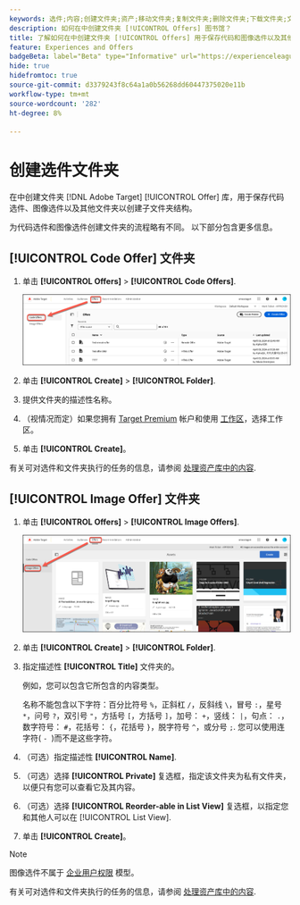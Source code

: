 ```yaml
---
keywords: 选件;内容;创建文件夹;资产;移动文件夹;复制文件夹;删除文件夹;下载文件夹;文件夹
description: 如何在中创建文件夹 [!UICONTROL Offers] 图书馆？
title: 了解如何在中创建文件夹 [!UICONTROL Offers] 用于保存代码和图像选件以及其他文件夹的库。
feature: Experiences and Offers
badgeBeta: label="Beta" type="Informative" url="https://experienceleague.adobe.com/docs/target/using/introduction/intro.html#beta newtab=true" tooltip=" [!DNL Adobe Target] 中有哪些 Beta 功能。"
hide: true
hidefromtoc: true
source-git-commit: d3379243f8c64a1a0b56268dd60447375020e11b
workflow-type: tm+mt
source-wordcount: '282'
ht-degree: 8%

---
```


# 创建选件文件夹

在中创建文件夹 [!DNL Adobe Target] [!UICONTROL Offer] 库，用于保存代码选件、图像选件以及其他文件夹以创建子文件夹结构。

为代码选件和图像选件创建文件夹的流程略有不同。 以下部分包含更多信息。

## [!UICONTROL Code Offer] 文件夹

1. 单击 **[!UICONTROL Offers]** > **[!UICONTROL Code Offers]**.

   ![“代码选件”选项卡](/help/main/c-experiences/c-manage-content/assets/code-offers-tab-new.png)

1. 单击 **[!UICONTROL Create]** > **[!UICONTROL Folder]**.

1. 提供文件夹的描述性名称。

1. （视情况而定）如果您拥有 [Target Premium](/help/main/c-intro/intro.md#premium) 帐户和使用 [工作区](/help/main/administrating-target/c-user-management/property-channel/properties-overview.md##section_B82EB409B67C4D9D9D20CE30E48DB1DC)，选择工作区。

1. 单击 **[!UICONTROL Create]**。

有关可对选件和文件夹执行的任务的信息，请参阅 [处理资产库中的内容](/help/main/c-experiences/c-manage-content/assets-working.md).

## [!UICONTROL Image Offer] 文件夹

1. 单击 **[!UICONTROL Offers]** > **[!UICONTROL Image Offers]**.

   ![“图像选件”选项卡](/help/main/c-experiences/c-manage-content/assets/image-offers-tab-new.png)

1. 单击 **[!UICONTROL Create]** > **[!UICONTROL Folder]**.
1. 指定描述性 **[!UICONTROL Title]** 文件夹的。

   例如，您可以包含它所包含的内容类型。

   名称不能包含以下字符：百分比符号 `%`，正斜杠 `/`，反斜线 `\`，冒号 `:`，星号 `*`，问号 `?`，双引号 `"`，方括号 `[`，方括号 `]`，加号： `+`，竖线： `|`，句点： `.`，数字符号： `#`，花括号： `{`，花括号 `}`，脱字符号 `^`，或分号 `;`. 您可以使用连字符( `- `)而不是这些字符。

1. （可选）指定描述性 **[!UICONTROL Name]**.
1. （可选）选择 **[!UICONTROL Private]** 复选框，指定该文件夹为私有文件夹，以便只有您可以查看它及其内容。

1. （可选）选择 **[!UICONTROL Reorder-able in List View]** 复选框，以指定您和其他人可以在 [!UICONTROL List View].

1. 单击 **[!UICONTROL Create]**。

>[!NOTE]
>
>图像选件不属于 [企业用户权限](/help/main/administrating-target/c-user-management/property-channel/property-channel.md) 模型。

有关可对选件和文件夹执行的任务的信息，请参阅 [处理资产库中的内容](/help/main/c-experiences/c-manage-content/assets-working.md).